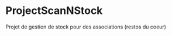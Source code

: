 ProjectScanNStock
=================

Projet de gestion de stock pour des associations (restos du coeur)
